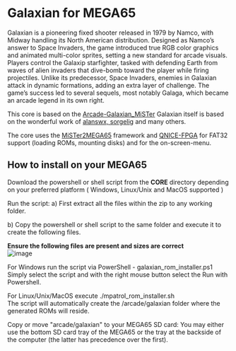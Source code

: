 Galaxian for MEGA65
===================

Galaxian is a pioneering fixed shooter released in 1979 by Namco, with Midway handling its North American distribution. Designed as Namco’s answer to Space Invaders, the game introduced true RGB color graphics and animated multi-color sprites, setting a new standard for arcade visuals. Players control the Galaxip starfighter, tasked with defending Earth from waves of alien invaders that dive-bomb toward the player while firing projectiles. Unlike its predecessor, Space Invaders, enemies in Galaxian attack in dynamic formations, adding an extra layer of challenge. The game’s success led to several sequels, most notably Galaga, which became an arcade legend in its own right.


This core is based on the
[Arcade-Galaxian_MiSTer](https://github.com/MiSTer-devel/Arcade-Galaxian_MiSTer)
Galaxian itself is based on the wonderful work of [alanswx, sorgelig](AUTHORS) and many others.

The core uses the [MiSTer2MEGA65](https://github.com/sy2002/MiSTer2MEGA65)
framework and [QNICE-FPGA](https://github.com/sy2002/QNICE-FPGA) for
FAT32 support (loading ROMs, mounting disks) and for the
on-screen-menu.

How to install on your MEGA65
-----------------------------
Download the powershell or shell script from the **CORE** directory depending on your preferred platform ( Windows, Linux/Unix and MacOS supported )

Run the script: a) First extract all the files within the zip to any working folder.

b) Copy the powershell or shell script to the same folder and execute it to create the following files.

**Ensure the following files are present and sizes are correct**  
![image](https://github.com/user-attachments/assets/84f876f6-5737-4ab7-9cc9-601070eb7828)

For Windows run the script via PowerShell - galaxian_rom_installer.ps1  
Simply select the script and with the right mouse button select the Run with Powershell.

For Linux/Unix/MacOS execute ./mpatrol_rom_installer.sh  
The script will automatically create the /arcade/galaxian folder where the generated ROMs will reside.  

Copy or move "arcade/galaxian" to your MEGA65 SD card: You may either use the bottom SD card tray of the MEGA65 or the tray at the backside of the computer (the latter has precedence over the first).  
